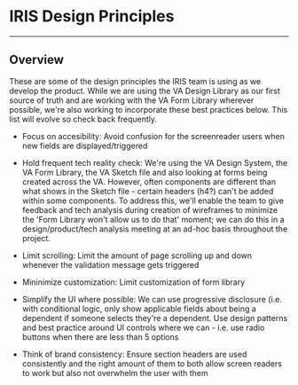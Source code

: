 
# IRIS Design Principles
---

## Overview
These are some of the design principles the IRIS team is using as we develop the product.  While we are using the VA Design Library as our first source of truth and are working with the VA Form Library wherever possible, we're also working to incorporate these best practices below.  This list will evolve so check back frequently.

* Focus on accesibility: Avoid confusion for the screenreader users when new fields are displayed/triggered

* Hold frequent tech reality check: We're using the VA Design System, the VA Form Library, the VA Sketch file and also looking at forms being created across the VA.  However, often components are different than what shows in the Sketch file - certain headers (h4?) can't be added within some components.  To address this, we'll enable the team to give feedback and tech analysis during creation of wireframes to minimize the 'Form Library won't allow us to do that' moment; we can do this in a design/product/tech analysis meeting at an ad-hoc basis throughout the project.

* Limit scrolling: Limit the amount of page scrolling up and down whenever the validation message gets triggered

* Mininimize customization: Limit customization of form library

* Simplify the UI where possible: We can use progressive disclosure (i.e. with conditional logic, only show applicable fields about being a dependent if someone selects they're a dependent.  Use design patterns and best practice around UI controls where we can - i.e. use radio buttons when there are less than 5 options

* Think of brand consistency: Ensure section headers are used consistently and the right amount of them to both allow screen readers to work but also not overwhelm the user with them
